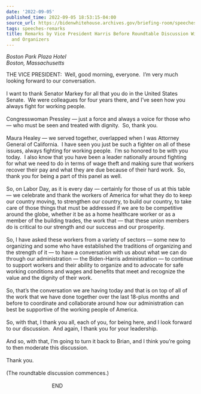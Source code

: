 ```yaml
---
date: '2022-09-05'
published_time: 2022-09-05 18:53:15-04:00
source_url: https://bidenwhitehouse.archives.gov/briefing-room/speeches-remarks/2022/09/05/remarks-by-vice-president-harris-before-roundtable-discussion-with-union-members-and-organizers/
tags: speeches-remarks
title: Remarks by Vice President Harris Before Roundtable Discussion With Union Members
  and Organizers
---
```

 
*Boston Park Plaza Hotel  
*Boston, Massachusetts**

THE VICE PRESIDENT:  Well, good morning, everyone.  I’m very much
looking forward to our conversation.   
   
I want to thank Senator Markey for all that you do in the United States
Senate.  We were colleagues for four years there, and I’ve seen how you
always fight for working people.  
   
Congresswoman Pressley — just a force and always a voice for those who —
who must be seen and treated with dignity.  So, thank you.  
   
Maura Healey — we served together, overlapped when I was Attorney
General of California.  I have seen you just be such a fighter on all of
these issues, always fighting for working people.  I’m so honored to be
with you today.  I also know that you have been a leader nationally
around fighting for what we need to do in terms of wage theft and making
sure that workers recover their pay and what they are due because of
their hard work.  So, thank you for being a part of this panel as
well.  
   
So, on Labor Day, as it is every day — certainly for those of us at this
table — we celebrate and thank the workers of America for what they do
to keep our country moving, to strengthen our country, to build our
country, to take care of those things that must be addressed if we are
to be competitive around the globe, whether it be as a home healthcare
worker or as a member of the building trades, the work that — that these
union members do is critical to our strength and our success and our
prosperity.  
   
So, I have asked these workers from a variety of sectors — some new to
organizing and some who have established the traditions of organizing
and the strength of it — to have a conversation with us about what we
can do through our administration — the Biden-Harris administration — to
continue to support workers and their ability to organize and to
advocate for safe working conditions and wages and benefits that meet
and recognize the value and the dignity of their work.  
   
So, that’s the conversation we are having today and that is on top of
all of the work that we have done together over the last 18-plus months
and before to coordinate and collaborate around how our administration
can best be supportive of the working people of America.  
   
So, with that, I thank you all, each of you, for being here, and I look
forward to our discussion.  And again, I thank you for your
leadership.  
   
And so, with that, I’m going to turn it back to Brian, and I think
you’re going to then moderate this discussion.  
   
Thank you.  
   
(The roundtable discussion commences.)  
   
                               END  
 

